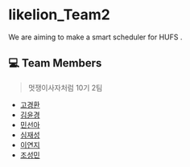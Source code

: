 # likelion_Team2
We are aiming to make a smart scheduler for HUFS .

## :computer: Team Members

> 멋쟁이사자처럼 10기 2팀

- [고경환](https://github.com/kyunghwan1207)
- [김윤경](https://github.com/kyunghwan1207)
- [민선아](https://github.com/hotsun1508)
- [심재성](https://github.com/kyunghwan1207)
- [이연지](https://github.com/kyunghwan1207)
- [조성민](https://github.com/kyunghwan1207)

